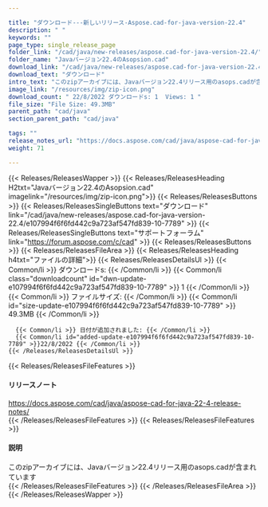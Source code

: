 ```yaml
---

title: "ダウンロード---新しいリリース-Aspose.cad-for-java-version-22.4"
description: " "
keywords: ""
page_type: single_release_page
folder_link: "/cad/java/new-releases/aspose.cad-for-java-version-22.4/"
folder_name: "Javaバージョン22.4のAsopsion.cad"
download_link: "/cad/java/new-releases/aspose.cad-for-java-version-22.4/e107994f6f6fd442c9a723af547fd839-10-7789"
download_text: "ダウンロード"
intro_text: "このzipアーカイブには、Javaバージョン22.4リリース用のasops.cadが含まれています"
image_link: "/resources/img/zip-icon.png"
download_count: " 22/8/2022 ダウンロードs: 1  Views: 1 "
file_size: "File Size: 49.3MB"
parent_path: "cad/java"
section_parent_path: "cad/java"

tags: ""
release_notes_url: "https://docs.aspose.com/cad/java/aspose-cad-for-java-22-4-release-notes/"
weight: 71

---
```


{{< Releases/ReleasesWapper >}}
  {{< Releases/ReleasesHeading H2txt="Javaバージョン22.4のAsopsion.cad" imagelink="/resources/img/zip-icon.png">}}
  {{< Releases/ReleasesButtons >}}
    {{< Releases/ReleasesSingleButtons text="ダウンロード" link="/cad/java/new-releases/aspose.cad-for-java-version-22.4/e107994f6f6fd442c9a723af547fd839-10-7789" >}}
    {{< Releases/ReleasesSingleButtons text="サポートフォーラム" link="https://forum.aspose.com/c/cad" >}}
  {{< Releases/ReleasesButtons >}}
  {{< Releases/ReleasesFileArea >}}
    {{< Releases/ReleasesHeading h4txt="ファイルの詳細">}}
    {{< Releases/ReleasesDetailsUl >}}
      {{< Common/li >}} ダウンロードs: {{< /Common/li >}}
      {{< Common/li class="downloadcount" id="dwn-update-e107994f6f6fd442c9a723af547fd839-10-7789" >}} 1 {{< /Common/li >}}
      {{< Common/li >}} ファイルサイズ: {{< /Common/li >}}
      {{< Common/li id="size-update-e107994f6f6fd442c9a723af547fd839-10-7789" >}} 49.3MB {{< /Common/li >}}

      {{< Common/li >}} 日付が追加されました: {{< /Common/li >}}
      {{< Common/li id="added-update-e107994f6f6fd442c9a723af547fd839-10-7789" >}}22/8/2022 {{< /Common/li >}}
    {{< /Releases/ReleasesDetailsUl >}}

  {{< Releases/ReleasesFileFeatures >}}
      <h4>リリースノート</h4><div><a href='https://docs.aspose.com/cad/java/aspose-cad-for-java-22-4-release-notes/'>https://docs.aspose.com/cad/java/aspose-cad-for-java-22-4-release-notes/</a></div>
  {{< /Releases/ReleasesFileFeatures >}}
  {{< Releases/ReleasesFileFeatures >}}
      <h4>説明</h4><div class="HTMLDescription">このzipアーカイブには、Javaバージョン22.4リリース用のasops.cadが含まれています</div>
  {{< /Releases/ReleasesFileFeatures >}}
 {{< /Releases/ReleasesFileArea >}}
{{< /Releases/ReleasesWapper >}}


